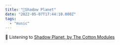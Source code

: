 ```yaml
---
title: "🎵Shadow Planet"
date: "2022-05-07T17:44:10.000Z"
tags: 
  - "music"
---
```


🎵 Listening to [Shadow Planet, by The Cotton Modules](https://ooo.ghostbows.ooo/)
